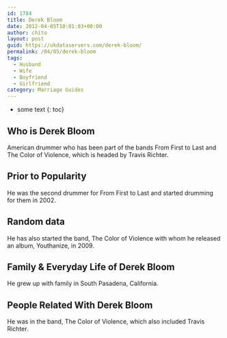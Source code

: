 ```yaml
---
id: 1784
title: Derek Bloom
date: 2012-04-05T10:01:03+00:00
author: chito
layout: post
guid: https://ukdataservers.com/derek-bloom/
permalink: /04/05/derek-bloom
tags:
  - Husband
  - Wife
  - Boyfriend
  - Girlfriend
category: Marriage Guides
---
```


* some text
{: toc}


## Who is  Derek Bloom
                  
                  
                  
American drummer who has been part of the bands From First to Last and The Color of Violence, which is headed by Travis Richter.
                  
                
                
                
## Prior to Popularity 
                  
                  
                  
He was the second drummer for From First to Last and started drumming for them in 2002.
                  
                
                
                
## Random data 
                  
                  
                  
He has also started the band, The Color of Violence with whom he released an album, Youthanize, in 2009.
                  
                
                
                
## Family & Everyday Life of Derek Bloom
                  
                  
                  
He grew up with family in South Pasadena, California.
                  
                
                
                
## People Related With  Derek Bloom
                  
                  
                  
He was in the band, The Color of Violence, which also included Travis Richter.
                  
                
              
            
          
          
          
    
    
  
